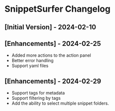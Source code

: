 # SnippetSurfer Changelog

## [Initial Version] - 2024-02-10

## [Enhancements] - 2024-02-25
- Added more actions to the action panel
- Better error handling
- Support yaml files

## [Enhancements] - 2024-02-29
- Support tags for metadata
- Support filtering by tags
- Add the ability to select multiple snippet folders.
